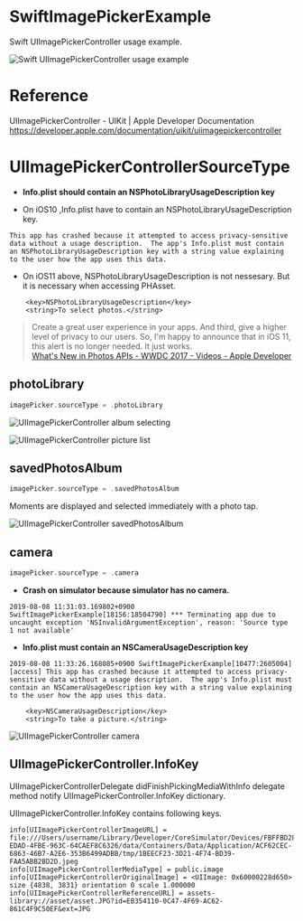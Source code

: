 # SwiftImagePickerExample
Swift UIImagePickerController usage example.

![Swift UIImagePickerController usage example](assets/app.jpg "Swift UIImagePickerController usage example")


# Reference

UIImagePickerController - UIKit | Apple Developer Documentation
https://developer.apple.com/documentation/uikit/uiimagepickercontroller

# UIImagePickerControllerSourceType

- **Info.plist should contain an NSPhotoLibraryUsageDescription key** 

- On iOS10 ,Info.plist have to contain an NSPhotoLibraryUsageDescription key.

```debug console
This app has crashed because it attempted to access privacy-sensitive data without a usage description.  The app's Info.plist must contain an NSPhotoLibraryUsageDescription key with a string value explaining to the user how the app uses this data.
```

- On iOS11 above, NSPhotoLibraryUsageDescription is not nessesary. But it is necessary when accessing PHAsset.

```Info.plist
    <key>NSPhotoLibraryUsageDescription</key>
    <string>To select photos.</string>
```

> Create a great user experience in your apps. And third, give a higher level of privacy to our users. So, I&apos;m happy to announce that in iOS 11, this alert is no longer needed. It just works.  
>[What's New in Photos APIs - WWDC 2017 - Videos - Apple Developer](https://developer.apple.com/videos/play/wwdc2017-505/?time=232)

## photoLibrary

```Swift
imagePicker.sourceType = .photoLibrary
```

![UIImagePickerController album selecting](assets/selectalbum.jpg "UIImagePickerController album selecting")

![UIImagePickerController picture list](assets/picturelist.jpg "UIImagePickerController  picture list")

## savedPhotosAlbum

```Swift
imagePicker.sourceType = .savedPhotosAlbum
```

Moments are displayed and selected immediately with a photo tap.

![UIImagePickerController savedPhotosAlbum](assets/savedPhotosAlbum.jpg "UIImagePickerController  savedPhotosAlbum")


## camera

```Swift
imagePicker.sourceType = .camera
```

- **Crash on simulator because simulator has no camera.**

```debug console
2019-08-08 11:31:03.169802+0900 SwiftImagePickerExample[18156:18504790] *** Terminating app due to uncaught exception 'NSInvalidArgumentException', reason: 'Source type 1 not available'
```

- **Info.plist must contain an NSCameraUsageDescription key** 

```debug console
2019-08-08 11:33:26.168085+0900 SwiftImagePickerExample[10477:2605004] [access] This app has crashed because it attempted to access privacy-sensitive data without a usage description.  The app's Info.plist must contain an NSCameraUsageDescription key with a string value explaining to the user how the app uses this data.
```

```Info.plist
    <key>NSCameraUsageDescription</key>
    <string>To take a picture.</string>
```

![UIImagePickerController camera](assets/camera.jpg "UIImagePickerController  camera")

## UIImagePickerController.InfoKey

UIImagePickerControllerDelegate didFinishPickingMediaWithInfo delegate method notify  UIImagePickerController.InfoKey dictionary.

UIImagePickerController.InfoKey contains following keys.

``` UIImagePickerControllerDelegate didFinishPickingMediaWithInfo info
info[UIImagePickerControllerImageURL] = file:///Users/username/Library/Developer/CoreSimulator/Devices/FBFFBD28-EDAD-4FBE-963C-64CAEF8C6326/data/Containers/Data/Application/ACF62CEC-6863-46B7-A2E6-353B6499ADBB/tmp/1BEECF23-3D21-4F74-BD39-FAA5ABB2BD2D.jpeg
info[UIImagePickerControllerMediaType] = public.image
info[UIImagePickerControllerOriginalImage] = <UIImage: 0x60000228d650> size {4838, 3831} orientation 0 scale 1.000000
info[UIImagePickerControllerReferenceURL] = assets-library://asset/asset.JPG?id=EB354110-0C47-4F69-AC62-861C4F9C50EF&ext=JPG
```
